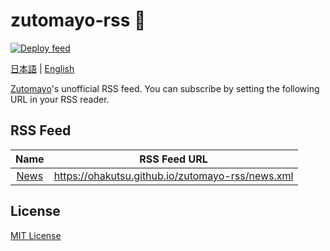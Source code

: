 # zutomayo-rss :hedgehog:

[![Deploy feed](https://github.com/ohakutsu/zutomayo-rss/actions/workflows/deploy-feed.yml/badge.svg?branch=main)](https://github.com/ohakutsu/zutomayo-rss/actions/workflows/deploy-feed.yml)

[日本語](/README-ja.md) | [English](/README.md)

[Zutomayo](https://zutomayo.net/)'s unofficial RSS feed.
You can subscribe by setting the following URL in your RSS reader.

## RSS Feed

|                Name                |                   RSS Feed URL                   |
| :--------------------------------: | :----------------------------------------------: |
| [News](https://zutomayo.net/news/) | https://ohakutsu.github.io/zutomayo-rss/news.xml |

## License

[MIT License](/LICENSE)
